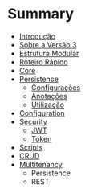 # Summary

* [Introdução](README.md)
* [Sobre a Versão 3](sobre_a_versao_3.md)
* [Estrutura Modular](estrutura-modular.md)
* [Roteiro Rápido](roteiro_rapido.md)
* [Core](core.md)
* [Persistence](persistence.md)
   * [Configurações](persistence-configuracoes.md)
   * [Anotações](persistence-anotacoes.md)
   * [Utilização](persistence-utilizacao.md)
* [Configuration](configuration.md)
* [Security](security.md)
   * [JWT](jwt.md)
   * [Token](token.md)
* [Scripts](scripts.md)
* [CRUD](crud.md)
* [Multitenancy](multitenancy.md)
   * Persistence
   * REST

